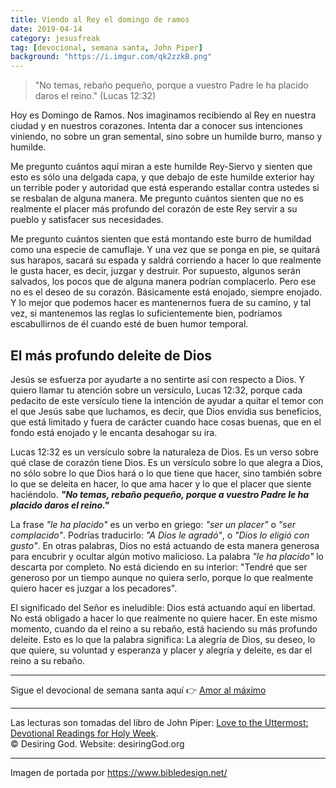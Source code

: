 ```yaml
---
title: Viendo al Rey el domingo de ramos
date: 2019-04-14
category: jesusfreak
tag: [devocional, semana santa, John Piper]
background: "https://i.imgur.com/qk2zzkB.png"
---
```


> "No temas, rebaño pequeño, porque a vuestro Padre le ha placido daros el reino." (Lucas 12:32)

Hoy es Domingo de Ramos. Nos imaginamos recibiendo al Rey en nuestra ciudad y en nuestros corazones. Intenta dar a conocer sus intenciones viniendo, no sobre un gran semental, sino sobre un humilde burro, manso y humilde.

Me pregunto cuántos aquí miran a este humilde Rey-Siervo y sienten que esto es sólo una delgada capa, y que debajo de este humilde exterior hay un terrible poder y autoridad que está esperando estallar contra ustedes si se resbalan de alguna manera. Me pregunto cuántos sienten que no es realmente el placer más profundo del corazón de este Rey servir a su pueblo y satisfacer sus necesidades.

Me pregunto cuántos sienten que está montando este burro de humildad como una especie de camuflaje. Y una vez que se ponga en pie, se quitará sus harapos, sacará su espada y saldrá corriendo a hacer lo que realmente le gusta hacer, es decir, juzgar y destruir. Por supuesto, algunos serán salvados, los pocos que de alguna manera podrían complacerlo. Pero ese no es el deseo de su corazón. Básicamente está enojado, siempre enojado. Y lo mejor que podemos hacer es mantenernos fuera de su camino, y tal vez, si mantenemos las reglas lo suficientemente bien, podríamos escabullirnos de él cuando esté de buen humor temporal.

## El más profundo deleite de Dios

Jesús se esfuerza por ayudarte a no sentirte así con respecto a Dios. Y quiero llamar tu atención sobre un versículo, Lucas 12:32, porque cada pedacito de este versículo tiene la intención de ayudar a quitar el temor con el que Jesús sabe que luchamos, es decir, que Dios envidia sus beneficios, que está limitado y fuera de carácter cuando hace cosas buenas, que en el fondo está enojado y le encanta desahogar su ira.

Lucas 12:32 es un versículo sobre la naturaleza de Dios. Es un verso sobre qué clase de corazón tiene Dios. Es un versículo sobre lo que alegra a Dios, no sólo sobre lo que Dios hará o lo que tiene que hacer, sino también sobre lo que se deleita en hacer, lo que ama hacer y lo que el placer que siente haciéndolo. **_"No temas, rebaño pequeño, porque a vuestro Padre le ha placido daros el reino."_**

La frase _"le ha placido"_ es un verbo en griego: _"ser un placer"_ o _"ser complacido"_. Podrías traducirlo: _"A Dios le agradó"_, o _"Dios lo eligió con gusto"_. En otras palabras, Dios no está actuando de esta manera generosa para encubrir y ocultar algún motivo malicioso. La palabra _"le ha placido"_ lo descarta por completo. No está diciendo en su interior: "Tendré que ser generoso por un tiempo aunque no quiera serlo, porque lo que realmente quiero hacer es juzgar a los pecadores".

El significado del Señor es ineludible: Dios está actuando aquí en libertad. No está obligado a hacer lo que realmente no quiere hacer. En este mismo momento, cuando da el reino a su rebaño, está haciendo su más profundo deleite. Esto es lo que la palabra significa: La alegría de Dios, su deseo, lo que quiere, su voluntad y esperanza y placer y alegría y deleite, es dar el reino a su rebaño.

---

Sigue el devocional de semana santa aquí 👉 [Amor al máximo](/jesusfreak/amor-al-maximo)

---

Las lecturas son tomadas del libro de John Piper: [Love to the Uttermost: Devotional Readings for Holy Week](https://www.desiringgod.org/books/love-to-the-uttermost).<br>
© Desiring God. Website: desiringGod.org

---

Imagen de portada por https://www.bibledesign.net/
